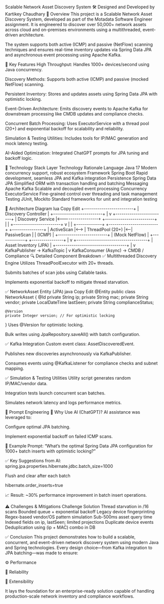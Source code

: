 Scalable Network Asset Discovery System
🛠️ Designed and Developed by Kartikey Chaudhary
📘 Overview
This project is a Scalable Network Asset Discovery System, developed as part of the Motadata Software Engineer assignment. It is engineered to discover over 50,000+ network assets across cloud and on-premises environments using a multithreaded, event-driven architecture.

The system supports both active (ICMP) and passive (NetFlow) scanning techniques and ensures real-time inventory updates via Spring Data JPA and asynchronous event processing using Apache Kafka.

🚀 Key Features
High Throughput: Handles 1000+ devices/second using Java concurrency.

Discovery Methods: Supports both active (ICMP) and passive (mocked NetFlow) scanning.

Persistent Inventory: Stores and updates assets using Spring Data JPA with optimistic locking.

Event-Driven Architecture: Emits discovery events to Apache Kafka for downstream processing like CMDB updates and compliance checks.

Concurrent Batch Processing: Uses ExecutorService with a thread pool (20+) and exponential backoff for scalability and reliability.

Simulation & Testing Utilities: Includes tools for IP/MAC generation and mock latency testing.

AI-Aided Optimization: Integrated ChatGPT prompts for JPA tuning and backoff logic.

🧱 Technology Stack
Layer	Technology	Rationale
Language	Java 17	Modern concurrency support, robust ecosystem
Framework	Spring Boot	Rapid development, seamless JPA and Kafka integration
Persistence	Spring Data JPA	Simplified ORM with transaction handling and batching
Messaging	Apache Kafka	Scalable and decoupled event processing
Concurrency	ExecutorService	Fine-grained control over threading and task management
Testing	JUnit, Mockito	Standard frameworks for unit and integration testing

🧩 Architecture Diagram
lua
Copy
Edit
+-------------------------+
|   Discovery Controller  |
+-------------------------+
            |
            v
+-------------------------+
|    Discovery Service    |<------------------+
+-------------------------+                   |
       |                          +------------------------+
       v                          |                        |
+-------------+     +-------------------------+   +----------------+
| ActiveScan  |<--> |    ThreadPool (20+)     |<--|  PassiveScan   |
|   (ICMP)    |     +-------------------------+   | (Mock NetFlow) |
+-------------+                                +----------------+
       |
       v
+------------------------------------+
|     Asset Inventory (JPA)          |
+------------------------------------+
            |
            v
     KafkaPublisher → KafkaTopic
            |
            v
    KafkaConsumer (Async) → CMDB / Compliance
🔍 Detailed Component Breakdown
✅ Multithreaded Discovery Engine
Utilizes ThreadPoolExecutor with 20+ threads.

Submits batches of scan jobs using Callable tasks.

Implements exponential backoff to mitigate thread starvation.

✅ NetworkAsset Entity (JPA)
java
Copy
Edit
@Entity
public class NetworkAsset {
    @Id
    private String ip;
    private String mac;
    private String vendor;
    private LocalDateTime lastSeen;
    private String complianceStatus;

    @Version
    private Integer version; // For optimistic locking
}
Uses @Version for optimistic locking.

Bulk writes using JpaRepository.saveAll() with batch configuration.

✅ Kafka Integration
Custom event class: AssetDiscoveredEvent.

Publishes new discoveries asynchronously via KafkaPublisher.

Consumes events using @KafkaListener for compliance checks and subnet mapping.

✅ Simulation & Testing Utilities
Utility script generates random IP/MAC/vendor data.

Integration tests launch concurrent scan batches.

Simulates network latency and logs performance metrics.

🧠 Prompt Engineering
🤖 Why Use AI (ChatGPT)?
AI assistance was leveraged to:

Configure optimal JPA batching.

Implement exponential backoff on failed ICMP scans.

📌 Example Prompt:
“What’s the optimal Spring Data JPA configuration for 1000+ batch inserts with optimistic locking?”

✅ Key Suggestions from AI:
spring.jpa.properties.hibernate.jdbc.batch_size=1000

Flush and clear after each batch

hibernate.order_inserts=true

📈 Result: ~30% performance improvement in batch insert operations.

⚠️ Challenges & Mitigations
Challenge	Solution
Thread starvation in /16 scans	Bounded queue + exponential backoff
Legacy device fingerprinting	Regex-based vendor/OS pattern simulation
Sub-500ms asset query time	Indexed fields on ip, lastSeen; limited projections
Duplicate device events	Deduplication using (ip + MAC) combo in DB

✅ Conclusion
This project demonstrates how to build a scalable, concurrent, and event-driven network discovery system using modern Java and Spring technologies. Every design choice—from Kafka integration to JPA batching—was made to ensure:

⚙️ Performance

🔁 Reliability

🔌 Extensibility

It lays the foundation for an enterprise-ready solution capable of handling production-scale network inventory and compliance workflows.
